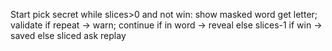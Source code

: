 Start
pick secret
while slices>0 and not win:
  show masked word
  get letter; validate
  if repeat -> warn; continue
  if in word -> reveal else slices-1
if win -> saved else sliced
ask replay
